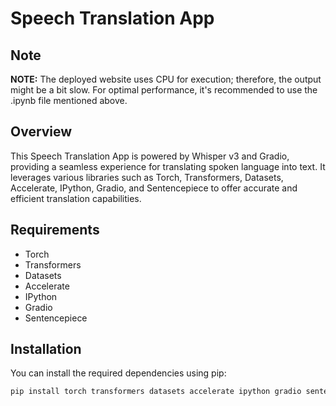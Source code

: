 # Speech Translation App

## Note
**NOTE:** The deployed website uses CPU for execution; therefore, the output might be a bit slow. For optimal performance, it's recommended to use the .ipynb file mentioned above.

## Overview
This Speech Translation App is powered by Whisper v3 and Gradio, providing a seamless experience for translating spoken language into text. It leverages various libraries such as Torch, Transformers, Datasets, Accelerate, IPython, Gradio, and Sentencepiece to offer accurate and efficient translation capabilities.

## Requirements
- Torch
- Transformers
- Datasets
- Accelerate
- IPython
- Gradio
- Sentencepiece

## Installation
You can install the required dependencies using pip:
```bash
pip install torch transformers datasets accelerate ipython gradio sentencepiece

